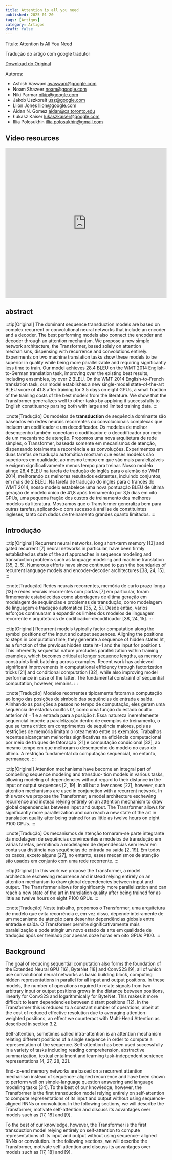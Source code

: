 ```yaml
---
title: Attention is all you need
published: 2025-01-20
tags: [Artigos]
category: Artigos
draft: false
---
```


Título: Attention Is All You Need

Tradução do artigo com google tradutor

[Download do Original](https://arxiv.org/abs/1706.03762)

Autores:

- Ashish Vaswani <avaswani@google.com>
- Noam Shazeer <noam@google.com>
- Niki Parmar <nikip@google.com>
- Jakob Uszkoreit <usz@google.com>
- Llion Jones <llion@google.com>
- Aidan N. Gomez <aidan@cs.toronto.edu>
- Łukasz Kaiser <lukaszkaiser@google.com>
- Illia Polosukhin <illia.polosukhin@gmail.com>

## Vídeo resources

<iframe width="100%" height="468" src="https://www.youtube.com/embed/wjZofJX0v4M" title="Transformers (how LLMs work) explained visually | DL5" frameborder="0" allow="accelerometer; autoplay; clipboard-write; encrypted-media; gyroscope; picture-in-picture; web-share" referrerpolicy="strict-origin-when-cross-origin" allowfullscreen></iframe>

## abstract

:::tip[Original]
The dominant sequence transduction models are based on complex recurrent or convolutional neural networks that include an encoder and a decoder. The best
performing models also connect the encoder and decoder through an attention mechanism. We propose a new simple network architecture, the Transformer, based solely on attention mechanisms, dispensing with recurrence and convolutions entirely. Experiments on two machine translation tasks show these models to be superior in quality while being more parallelizable and requiring significantly less time to train. Our model achieves 28.4 BLEU on the WMT 2014 English- to-German translation task, improving over the existing best results, including ensembles, by over 2 BLEU. On the WMT 2014 English-to-French translation task, our model establishes a new single-model state-of-the-art BLEU score of 41.8 after training for 3.5 days on eight GPUs, a small fraction of the training costs of the best models from the literature. We show that the Transformer generalizes well to other tasks by applying it successfully to English constituency parsing both with large and limited training data.
:::

:::note[Tradução]
Os modelos de **transduction** de sequência dominante são baseados em redes neurais recorrentes ou convolucionais complexas que incluem um codificador e um decodificador. Os modelos de melhor desempenho também conectam o codificador e o decodificador por meio de um mecanismo de atenção. Propomos uma nova arquitetura de rede simples, o Transformer, baseada somente em mecanismos de atenção, dispensando totalmente a recorrência e as convoluções. Experimentos em duas tarefas de tradução automática mostram que esses modelos são superiores em qualidade, ao mesmo tempo em que são mais paralelizáveis ​​e exigem significativamente menos tempo para treinar. Nosso modelo atinge 28,4 BLEU na tarefa de tradução do inglês para o alemão do WMT 2014, melhorando os melhores resultados existentes, incluindo conjuntos, em mais de 2 BLEU. Na tarefa de tradução do inglês para o francês do WMT 2014, nosso modelo estabelece uma nova pontuação BLEU de última geração de modelo único de 41,8 após treinamento por 3,5 dias em oito GPUs, uma pequena fração dos custos de treinamento dos melhores modelos da literatura. Mostramos que o Transformer generaliza bem para outras tarefas, aplicando-o com sucesso à análise de constituintes ingleses, tanto com dados de treinamento grandes quanto limitados.
:::

## Introdução

:::tip[Original]
Recurrent neural networks, long short-term memory [13] and gated recurrent [7] neural networks in particular, have been firmly established as state of the art approaches in sequence modeling and transduction problems such as language modeling and machine translation [35, 2, 5]. Numerous efforts have since continued to push the boundaries of recurrent language models and encoder-decoder architectures [38, 24, 15].
:::

:::note[Tradução]
Redes neurais recorrentes, memória de curto prazo longa [13] e redes neurais recorrentes com portas [7] em particular, foram firmemente estabelecidas como abordagens de última geração em modelagem de sequências e problemas de transdução, como modelagem de linguagem e tradução automática [35, 2, 5]. Desde então, vários esforços continuaram a expandir os limites dos modelos de linguagem recorrente e arquiteturas de codificador-decodificador [38, 24, 15].
:::

:::tip[Original]
Recurrent models typically factor computation along the symbol positions of the input and output sequences. Aligning the positions to steps in computation time, they generate a sequence of hidden states ht, as a function of the previous hidden state ht−1 and the input for position t. This inherently sequential nature precludes parallelization within training examples, which becomes critical at longer sequence lengths, as memory constraints limit batching across examples. Recent work has achieved significant improvements in computational efficiency through factorization tricks [21] and conditional computation [32], while also improving model performance in case of the latter. The fundamental constraint of sequential computation, however, remains.
:::

:::note[Tradução]
Modelos recorrentes tipicamente fatoram a computação ao longo das posições de símbolo das sequências de entrada e saída. Alinhando as posições a passos no tempo de computação, eles geram uma sequência de estados ocultos $ht$, como uma função do estado oculto anterior $ht−1$ e a entrada para a posição $t$. Essa natureza inerentemente sequencial impede a paralelização dentro de exemplos de treinamento, o que se torna crítico em comprimentos de sequência maiores, pois as restrições de memória limitam o loteamento entre os exemplos. Trabalhos recentes alcançaram melhorias significativas na eficiência computacional por meio de truques de fatoração [21] e computação condicional [32], ao mesmo tempo em que melhoram o desempenho do modelo no caso do último. A restrição fundamental da computação sequencial, no entanto, permanece.
:::

:::tip[Original]
Attention mechanisms have become an integral part of compelling sequence modeling and transduc- tion models in various tasks, allowing modeling of dependencies without regard to their distance in the input or output sequences [2, 19]. In all but a few cases [27], however, such attention mechanisms are used in conjunction with a recurrent network. In this work we propose the Transformer, a model architecture eschewing recurrence and instead relying entirely on an attention mechanism to draw global dependencies between input and output. The Transformer allows for significantly more parallelization and can reach a new state of the art in translation quality after being trained for as little as twelve hours on eight P100 GPUs.
:::

:::note[Tradução]
Os mecanismos de atenção tornaram-se parte integrante da modelagem de sequências convincentes e modelos de transdução em várias tarefas, permitindo a modelagem de dependências sem levar em conta sua distância nas sequências de entrada ou saída [2, 19]. Em todos os casos, exceto alguns [27], no entanto, esses mecanismos de atenção são usados ​​em conjunto com uma rede recorrente.
:::

:::tip[Original]
In this work we propose the Transformer, a model architecture eschewing recurrence and instead relying entirely on an attention mechanism to draw global dependencies between input and output. The Transformer allows for significantly more parallelization and can reach a new state of the art in translation quality after being trained for as little as twelve hours on eight P100 GPUs.
:::

:::note[Tradução]
Neste trabalho, propomos o Transformer, uma arquitetura de modelo que evita recorrência e, em vez disso, depende inteiramente de um mecanismo de atenção para desenhar dependências globais entre entrada e saída. O Transformer permite significativamente mais paralelização e pode atingir um novo estado da arte em qualidade de tradução após ser treinado por apenas doze horas em oito GPUs P100.
:::

## Background

The goal of reducing sequential computation also forms the foundation of the Extended Neural GPU [16], ByteNet [18] and ConvS2S [9], all of which use convolutional neural networks as basic building block, computing hidden representations in parallel for all input and output positions. In these models, the number of operations required to relate signals from two arbitrary input or output positions grows in the distance between positions, linearly for ConvS2S and logarithmically for ByteNet. This makes it more difficult to learn dependencies between distant positions [12]. In the Transformer this is reduced to a constant number of operations, albeit at the cost of reduced effective resolution due to averaging attention-weighted positions, an effect we counteract with Multi-Head Attention as described in section 3.2.

Self-attention, sometimes called intra-attention is an attention mechanism relating different positions of a single sequence in order to compute a representation of the sequence. Self-attention has been used successfully in a variety of tasks including reading comprehension, abstractive summarization, textual entailment and learning task-independent sentence representations [4, 27, 28, 22].

End-to-end memory networks are based on a recurrent attention mechanism instead of sequence- aligned recurrence and have been shown to perform well on simple-language question answering and language modeling tasks [34]. To the best of our knowledge, however, the Transformer is the first transduction model relying entirely on self-attention to compute representations of its input and output without using sequence- aligned RNNs or convolution. In the following sections, we will describe the Transformer, motivate self-attention and discuss its advantages over models such as [17, 18] and [9].

To the best of our knowledge, however, the Transformer is the first transduction model relying entirely on self-attention to compute representations of its input and output without using sequence- aligned RNNs or convolution. In the following sections, we will describe the Transformer, motivate self-attention and discuss its advantages over models such as [17, 18] and [9].
